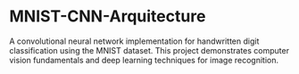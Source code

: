 # MNIST-CNN-Arquitecture
A convolutional neural network implementation for handwritten digit classification using the MNIST dataset. This project demonstrates computer vision fundamentals and deep learning techniques for image recognition.
